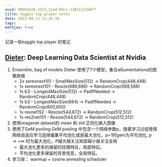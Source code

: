 ```yaml
---
uuid: 88501be0-3313-11ed-89cc-1381c123a077
title: kaggle top player notes
date: 2022-09-13 11:24:10
tags:
mathjax: true
---
```

记录一些kaggle top player 的笔记
## [Dieter](https://www.kaggle.com/christofhenkel): Deep Learning Data Scientist at Nvidia
1. Ensemble, bag of models
Dieter 使用了7个模型，集合albumentations的图像放缩
    - 2x seresnext101 - SmallMaxSize(512) -> RandomCrop(448,448)
    - 1x seresnext101 - Resize(686,686) -> RandomCrop(568,568)
    - 1x b3 - LongestMaxSize(512) -> PadIfNeeded -> RandomCrop(448,448)
    - 1x b3 - LongestMaxSize(664) -> PadIfNeeded -> RandomCrop(600,600)
    - 1x resnet152 - Resize(544,672) -> RandomCrop(512,512)
    - 1x res2net101 - Resize(544,672) -> RandomCrop(512,512)
2. 使用imagenet dataset的 mean 和 std 正则化输入图像
3. 使用了GeM pooling
GeM pooling 中包含一个网络参数p，随着学习过程使得网络自适应学习选择偏重平均池化或是最大池化，p=1时gem为平均池化, $p \rightarrow +\infty$ 时为最大池化，P越大越关注局部越小越关注全局
    - 最大池化更多的保留的纹理特征，局部特征。
    - 平均池化更多保留的背景信息，全局特征。
4. 学习率： warmup + cosine annealing scheduler 